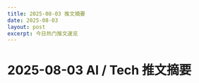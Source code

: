 ```yaml
---
title: 2025-08-03 推文摘要
date: 2025-08-03
layout: post
excerpt: 今日热门推文速览
---
```


# 2025-08-03 AI / Tech 推文摘要

